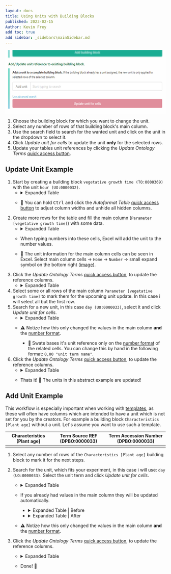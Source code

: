 ```yaml
---
layout: docs
title: Using Units with Building Blocks
published: 2023-02-15
Author: Kevin Frey
add toc: true
add sidebar: _sidebars\mainSidebar.md
---
```


<p style="display: flex; justify-content: center">
<img src="./../../img/Swate-UpdateUnit-Exp.jpg?v01.02.22" style="height: 200px">
</p>

1. Choose the building block for which you want to change the unit.
2. Select any number of rows of that building block's main column.
3. Use the search field to search for the wanted unit and click on the unit in the dropdown to select it.
4. Click *Update unit for cells* to update the unit **only** for the selected rows.
5. Update your tables unit references by clicking the *Update Ontology Terms* <a href="./../../img/Swate-Overlay-Exp.jpg" target="_blank">quick access button</a>. 

## Update Unit Example

1. Start by creating a building block `vegetative growth time (TO:0000369)` with the unit `hour (UO:0000032)`.
    - <details><summary>Expanded Table</summary>
        <p>

        | Parameter [vegetative growth   time] 	| Unit 	| Term Source REF (TO:0000369) 	| Term Accession Number (TO:0000369) 	|
        |--------------------------------------	|------	|------------------------------	|------------------------------------	|
        |                                      	|      	|                              	|                                    	|


        </p>
        </details>
    - 👀 You can hold <kbd>Ctrl</kbd> and click the *Autoformat Table* <a href="./../../img/Swate-Overlay-Exp.jpg" target="_blank">quick access button</a> to adjust column widths and unhide all hidden columns.  
2. Create more rows for the table and fill the main column (`Parameter [vegetative growth time]`) with some data.
    - <details><summary>Expanded Table</summary>
        <p>

        | Parameter [vegetative growth   time] 	| Unit 	| Term Source REF (TO:0000369) 	| Term Accession Number (TO:0000369) 	|
        |--------------------------------------	|------	|------------------------------	|------------------------------------	|
        | 10,00 hour                           	|      	|                              	|                                    	|
        | 10,00   hour                         	|      	|                              	|                                    	|
        | 10,00 hour                           	|      	|                              	|                                    	|
        | 10,00   hour                         	|      	|                              	|                                    	|
        | 10,00 hour                           	|      	|                              	|                                    	|
        | 10,00   hour                         	|      	|                              	|                                    	|
        | 10,00 hour                           	|      	|                              	|                                    	|
        | 10,00   hour                         	|      	|                              	|                                    	|

        </p>
        </details>
    - When typing numbers into these cells, Excel will add the unit to the number values.
    - 👀 The unit information for the main column cells can be seen in Excel. Select main column cells → `Home` → `Number` → small expand symbol on the bottom right (<a href="./../../img/Swate-numberFormat-Exp.jpg?v01.02.22" target="_blank">image</a>).
3. Click the *Update Ontology Terms* <a href="./../../img/Swate-Overlay-Exp.jpg" target="_blank">quick access button</a>, to update the reference columns.
    - <details><summary>Expanded Table</summary>
        <p>

        | Parameter [vegetative growth   time] 	| Unit 	| Term Source REF (TO:0000369) 	| Term Accession Number (TO:0000369)        	|
        |--------------------------------------	|------	|------------------------------	|-------------------------------------------	|
        | 10,00 hour                           	| hour 	| UO                           	| http://purl.obolibrary.org/obo/UO_0000032 	|
        | 10,00   hour                         	| hour 	| UO                           	| http://purl.obolibrary.org/obo/UO_0000032 	|
        | 10,00 hour                           	| hour 	| UO                           	| http://purl.obolibrary.org/obo/UO_0000032 	|
        | 10,00   hour                         	| hour 	| UO                           	| http://purl.obolibrary.org/obo/UO_0000032 	|
        | 10,00 hour                           	| hour 	| UO                           	| http://purl.obolibrary.org/obo/UO_0000032 	|
        | 10,00   hour                         	| hour 	| UO                           	| http://purl.obolibrary.org/obo/UO_0000032 	|
        | 10,00 hour                           	| hour 	| UO                           	| http://purl.obolibrary.org/obo/UO_0000032 	|
        | 10,00   hour                         	| hour 	| UO                           	| http://purl.obolibrary.org/obo/UO_0000032 	|

        </p>
        </details>
4. Select some or all rows of the main column `Parameter [vegetative growth time]` to mark them for the upcoming unit update. In this case i will select all but the first row.
5. Search for a new unit, in this case `day (UO:0000033)`, select it and click *Update unit for cells*.
    - <details><summary>Expanded Table</summary>
        <p>

        | Parameter [vegetative growth   time] 	| Unit 	| Term Source REF (TO:0000369) 	| Term Accession Number (TO:0000369)        	|
        |--------------------------------------	|------	|------------------------------	|-------------------------------------------	|
        | 10,00 hour                           	| hour 	| UO                           	| http://purl.obolibrary.org/obo/UO_0000032 	|
        | 10,00   day                          	| hour 	| UO                           	| http://purl.obolibrary.org/obo/UO_0000032 	|
        | 10,00 day                            	| hour 	| UO                           	| http://purl.obolibrary.org/obo/UO_0000032 	|
        | 10,00   day                          	| hour 	| UO                           	| http://purl.obolibrary.org/obo/UO_0000032 	|
        | 10,00 day                            	| hour 	| UO                           	| http://purl.obolibrary.org/obo/UO_0000032 	|
        | 10,00   day                          	| hour 	| UO                           	| http://purl.obolibrary.org/obo/UO_0000032 	|
        | 10,00 day                            	| hour 	| UO                           	| http://purl.obolibrary.org/obo/UO_0000032 	|
        | 10,00   day                          	| hour 	| UO                           	| http://purl.obolibrary.org/obo/UO_0000032 	|

        </p>
        </details>
    - ⚠️ Notize how this only changed the values in the main column **and** the [number format](./../../img/Swate-numberFormat-Exp.jpg?v01.02.22).
        - 👀 Swate bases it's unit reference only on the [number format](./../../img/Swate-numberFormat-Exp.jpg?v01.02.22) of the related cells. You can change this by hand in the following format: `0,00 "unit term name"`. 
6. Click the *Update Ontology Terms* <a href="./../../img/Swate-Overlay-Exp.jpg" target="_blank">quick access button</a>, to update the reference columns.
    - <details><summary>Expanded Table</summary>
        <p>

        | Parameter [vegetative growth   time] 	| Unit 	| Term Source REF (TO:0000369) 	| Term Accession Number (TO:0000369)        	|
        |--------------------------------------	|------	|------------------------------	|-------------------------------------------	|
        | 10,00 hour                           	| hour 	| UO                           	| http://purl.obolibrary.org/obo/UO_0000032 	|
        | 10,00   day                          	| day  	| UO                           	| http://purl.obolibrary.org/obo/UO_0000033 	|
        | 10,00 day                            	| day  	| UO                           	| http://purl.obolibrary.org/obo/UO_0000033 	|
        | 10,00   day                          	| day  	| UO                           	| http://purl.obolibrary.org/obo/UO_0000033 	|
        | 10,00 day                            	| day  	| UO                           	| http://purl.obolibrary.org/obo/UO_0000033 	|
        | 10,00   day                          	| day  	| UO                           	| http://purl.obolibrary.org/obo/UO_0000033 	|
        | 10,00 day                            	| day  	| UO                           	| http://purl.obolibrary.org/obo/UO_0000033 	|
        | 10,00   day                          	| day  	| UO                           	| http://purl.obolibrary.org/obo/UO_0000033 	|

        </p>
        </details>
    - Thats it! 🎉 The units in this abstract example are updated!

## Add Unit Example

This workflow is especially important when working with [templates](./Docs05-Templates.html), as these will often have columns which are intended to have a unit which is not set for you by the creators. For example a building block `Characteristics [Plant age]` without a unit. Let's assume you want to use such a template.

| Characteristics [Plant age] 	| Term Source REF (DPBO:0000033) 	| Term Accession Number (DPBO:0000033) 	|
|-----------------------------	|------------------------------------	|------------------------------------------	|
|                             	|                                    	|                                          	|

1. Select any number of rows of the `Characteristics [Plant age]` building block to mark it for the next steps.
2. Search for the unit, which fits your experiment, in this case i will use: `day (UO:0000033)`. Select the unit term and click *Update unit for cells*.
    - <details><summary>Expanded Table</summary>
        <p>

        | Characteristics [Plant age] 	| Unit 	| Term Source REF (DPBO:0000033) 	| Term Accession Number (DPBO:0000033) 	|
        |-----------------------------	|------	|------------------------------------	|------------------------------------------	|
        |                             	|      	|                                    	|                                          	|

        </p>
        </details>

    - If you already had values in the main column they will be updated automatically.
        - <details><summary>Expanded Table | Before</summary>
            <p>

            | Characteristics [Plant age] 	| Term Source REF (DPBO:0000033) 	| Term Accession Number (DPBO:0000033) 	|
            |-----------------------------	|------------------------------------	|------------------------------------------	|
            | 10                          	|                                    	|                                          	|
            | 10                          	|                                    	|                                          	|
            | 10                          	|                                    	|                                          	|
            | 10                          	|                                    	|                                          	|

            </p>
            </details>
        - <details><summary>Expanded Table | After</summary>
            <p>

            | Characteristics [Plant age] 	| Unit 	| Term Source REF (DPBO:0000033) 	| Term Accession Number (DPBO:0000033) 	|
            |-----------------------------	|------	|------------------------------------	|------------------------------------------	|
            | 10,00 day                   	|      	|                                    	|                                          	|
            | 10,00 day                 	|      	|                                    	|                                          	|
            | 10,00 day                   	|      	|                                    	|                                          	|
            | 10,00 day                 	|      	|                                    	|                                          	|

            </p>
            </details>
    - ⚠️ Notize how this only changed the values in the main column **and** the [number format](./../../img/Swate-numberFormat-Exp.jpg?v01.02.22).

3. Click the *Update Ontology Terms* <a href="./../../img/Swate-Overlay-Exp.jpg" target="_blank">quick access button</a>, to update the reference columns.
    - <details><summary>Expanded Table </summary>
        <p>

        | Characteristics [Plant age] 	| Unit 	| Term Source REF (DPBO:0000033) 	| Term Accession Number (DPBO:0000033)  	|
        |-----------------------------	|------	|------------------------------------	|-------------------------------------------	|
        | 10,00 day                   	| day  	| UO                                 	| http://purl.obolibrary.org/obo/UO_0000033 	|
        | 10,00   day                 	| day  	| UO                                 	| http://purl.obolibrary.org/obo/UO_0000033 	|
        | 10,00 day                   	| day  	| UO                                 	| http://purl.obolibrary.org/obo/UO_0000033 	|
        | 10,00   day                 	| day  	| UO                                 	| http://purl.obolibrary.org/obo/UO_0000033 	|

        </p>
        </details>

    - Done! 🎉

<br>